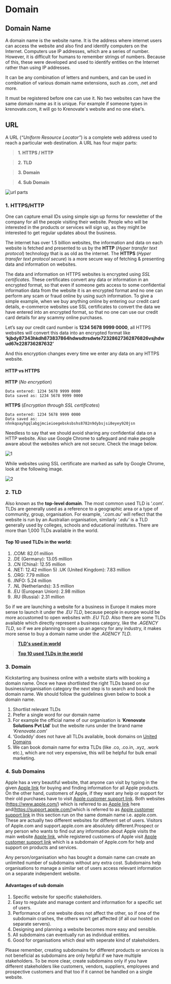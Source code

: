 # **Domain**
## **Domain Name**
A domain name is the website name. It is the address where internet users can access the website and also find and identify computers on the Internet. Computers use IP addresses, which are a series of number. However, it is difficult for humans to remember strings of numbers. Because of this, these were developed and used to identify entities on the Internet rather than using IP addresses.

It can be any combination of letters and numbers, and can be used in combination of various domain name extensions, such as .com, .net and more.

It must be registered before one can use it. No two websites can have the same domain name as it is unique. For example if someone types in krenovate.com, it will go to Krenovate's website and no one else's.

## **URL**
A URL (*“Uniform Resource Locator”*) is a complete web address used to reach a particular web destination.
A URL has four major parts:

>**1. HTTPS / HTTP**

<!-- -->
>**2. TLD** 

<!-- -->
>**3. Domain** 

<!-- -->
>**4. Sub Domain**

![url parts](images/Url-parts.png)

### **1. HTTPS/HTTP** 

One can capture email IDs using simple sign up forms for newsletter of the company for all the people visiting their website. People who will be interested in the products or services will sign up, as they might be interested to get regular updates about the business. 

The internet has over 1.5 billion websites, the information and data on each website is fetched and presented to us by the **HTTP** (*Hyper transfer text protocol*) technology that is as old as the internet. The **HTTPS** (*Hyper transfer text protocol secure*) is a more secure way of fetching & presenting data and information on websites. 

The data and information on HTTPS websites is encrypted using *SSL certificates*. These certificates convert any data or information in an encrypted format, so that even if someone gets access to some confidential information data from the website it is an encrypted format and no one can perform any scam or fraud online by using such information. To give a simple example, when we buy anything online by entering our credit card details, e-commerce websites use SSL certificates to convert the data we have entered into an encrypted format, so that no one can use our credit card details for any scammy online purchases.

Let’s say our credit card number is 
**1234 5678 9999 0000**,
all HTTPS websites will convert this data into an encrypted format like 
**‘kjbdy87343hkdh873837864hdwsdtrsdwte72328627362876826vsjhdwud67e228736287632’** 

And this encryption changes every time we enter any data on any HTTPS website.

#### **HTTP vs HTTPS**

   **HTTP** (*No encryption*)

    Data entered: 1234 5678 9999 0000   
    Data saved as: 1234 5678 9999 0000

  **HTTPS** (*Encryption through SSL certificates*)

    Data entered: 1234 5678 9999 0000    
    Data saved as: nhnkqoayhgqlabgjmcieioegebsksbshs8782n9dybsjsi8eyey920jsn

Needless to say that we should avoid sharing any confidential data on a HTTP website. Also use Google Chrome to safeguard and make people aware about the websites which are not secure. Check
the image below.

![1](images/pdf1-paint1.jpg)

While websites using SSL certificate are marked as safe by Google Chrome, look at the following image.

![2](images/pdf1-paint2.jpg)

### **2. TLD**

Also known as the **top-level domain**. The most common used TLD is ‘.com’. TLDs are generally used as a reference to a geographic area or a type of community, group, organisation. For example, *‘.com.au’* will reflect that the website is run by an Australian organisation, similarly
*‘.edu’* is a TLD generally used by colleges, schools and educational institutes. There are more than 1,000 TLDs available in the world. 

#### **Top 10 used TLDs in the world:**

1) .COM: 82.01 million
2) .DE (Germany): 13.05 million
3) .CN (China): 12.55 million
4) .NET: 12.42 million 5) .UK (United Kingdom): 7.83 million
6) .ORG: 7.79 million
7) .INFO: 5.24 million
8) .NL (Netherlands): 3.5 million
9) .EU (European Union): 2.98 million
10) .RU (Russia): 2.31 million

So if we are launching a website for a business in Europe it makes more sense to launch it under the *.EU TLD*, because people in europe would be more accustomed to open websites with *.EU TLD*.
Also there are some TLDs available which directly represent a business category, like the
*.AGENCY TLD*, so if we are planning to open up an agency for any industry, it makes more sense to buy a domain name under the *.AGENCY TLD*.

>**[TLD's used in world](http://data.iana.org/TLD/tlds-alpha-by-domain.txt)**

<!-- -->
>**[Top 10 used TLDs in the world](link)**

### **3. Domain**

Kickstarting any business online with a website starts with booking a domain name. Once we have shortlisted the right TLDs based on our business/organisation category the next step is to search and book the domain name. We should follow the guidelines given below to book a domain name.

1. Shortlist relevant TLDs
2. Prefer a single word for our domain name
3. For example the official name of our organisation is ‘**Krenovate Solutions Pvt Ltd**’ but the website runs under the brand name ‘*Krenovate.com*’
4. ‘Godaddy’ does not have all TLDs available, book domains on 
[United Domains](https://www.uniteddomains.com/)
5. We can book domain name for extra TLDs (like .co, .co.in, .xyz, .work etc.), which are not very expensive, this will be helpful for bulk email marketing.

### **4. Sub Domains**

Apple has a very beautiful website, that anyone can visit by typing in the given 
[Apple link](https://www.apple.com/)
for buying and finding information for all Apple products. On the other hand, customers of Apple, if they want any help or support for their old purchases have to visit [Apple customer support link](https://support.apple.com/).
Both websites (https://www.apple.com/) which is referred to as [Apple link](https://www.apple.com/) here and(https://support.apple.com/)which is referred to as [Apple customer support link](https://support.apple.com/) in this section run on the same domain name i.e. apple.com. These are actually two different websites for different set of users. Visitors of Apple.com and support.apple.com are absolutely different.Prospect or any person who wants to find out any information about Apple visits the main website [Apple link](https://www.apple.com/), while registered customers of Apple visit  [Apple customer support link](https://support.apple.com/) which is a subdomain of Apple.com for help and support on products and services.

Any person/organisation who has bought a domain name can create an unlimited number of subdomains without any extra cost. Subdomains help organisations to manage a similar set of users access relevant information on a separate independent website.

#### **Advantages of sub domain**

1. Specific website for specific stakeholders.
2. Easy to regulate and manage content and information for a specific set of users.
3. Performance of one website does not affect the other, so if one of the subdomain crashes, the others won’t get affected (if all our hosted on separate servers).
4. Designing and planning a website becomes more easy and sensible.
5. All subdomains can eventually run as individual entities.
6. Good for organisations which deal with seperate kind of stakeholders.

Please remember, creating subdomains for different products or services is not beneficial as subdomains are only helpful if we have multiple stakeholders. To be more clear, create subdomains only if you have different stakeholders like customers, vendors, suppliers, employees and prospective customers and that too if it cannot be handled on a single website.